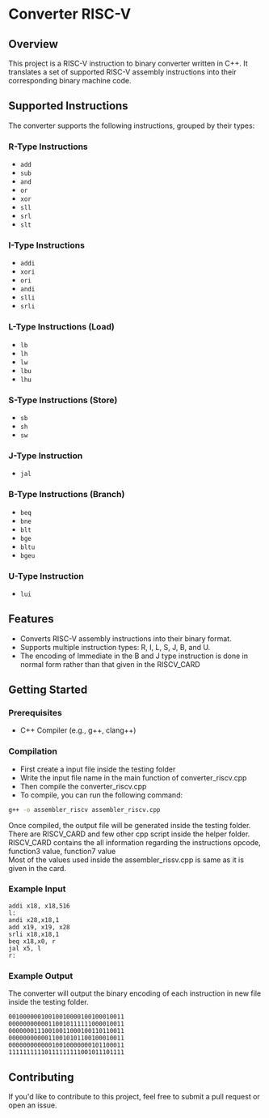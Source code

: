 # Converter RISC-V

## Overview

This project is a RISC-V instruction to binary converter written in C++. It translates a set of supported RISC-V assembly instructions into their corresponding binary machine code.

## Supported Instructions

The converter supports the following instructions, grouped by their types:

### R-Type Instructions
- `add`
- `sub`
- `and`
- `or`
- `xor`
- `sll`
- `srl`
- `slt`

### I-Type Instructions
- `addi`
- `xori`
- `ori`
- `andi`
- `slli`
- `srli`

### L-Type Instructions (Load)
- `lb`
- `lh`
- `lw`
- `lbu`
- `lhu`

### S-Type Instructions (Store)
- `sb`
- `sh`
- `sw`

### J-Type Instruction
- `jal`

### B-Type Instructions (Branch)
- `beq`
- `bne`
- `blt`
- `bge`
- `bltu`
- `bgeu`

### U-Type Instruction
- `lui`

## Features
- Converts RISC-V assembly instructions into their binary format.
- Supports multiple instruction types: R, I, L, S, J, B, and U.
- The encoding of Immediate in the B and J type instruction is done in normal form rather than that given in the RISCV_CARD

## Getting Started

### Prerequisites
- C++ Compiler (e.g., g++, clang++)

### Compilation
- First create a input file inside the testing folder
- Write the input file name in the main function of converter_riscv.cpp
- Then compile the converter_riscv.cpp
- To compile, you can run the following command:

```bash
g++ -o assembler_riscv assembler_riscv.cpp
```

Once compiled, the output file will be generated inside the testing folder. <br>
There are RISCV_CARD and few other cpp script inside the helper folder. <br>
RISCV_CARD contains the all information regarding the instructions opcode, function3 value, function7 value <br>
Most of the values used inside the assembler_rissv.cpp is same as it is given in the card. <br>

### Example Input

```assembly
addi x18, x18,516
l:
andi x28,x18,1
add x19, x19, x28
srli x18,x18,1
beq x18,x0, r
jal x5, l
r:
```

### Example Output

The converter will output the binary encoding of each instruction in new file inside the testing folder.
```binary
00100000010010010000100100010011
00000000000110010111111000010011
00000001110010011000100110110011
00000000000110010101100100010011
00000000000010010000000101100011
11111111110111111111001011101111
```

## Contributing

If you'd like to contribute to this project, feel free to submit a pull request or open an issue.
